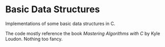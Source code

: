 # Basic Data Structures
Implementations of some basic data structures in C.
  
The code mostly reference the book *Mastering Algorithms with C* by Kyle Loudon. Nothing too fancy.
